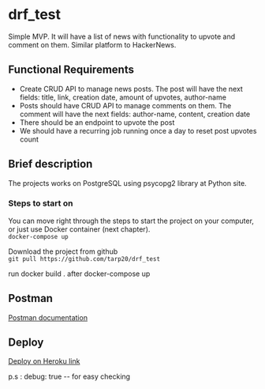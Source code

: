 # drf_test

Simple MVP. It will have a list of news with functionality to upvote and comment on them. Similar platform to HackerNews.

## **Functional Requirements**

- Create CRUD API to manage news posts. The post will have the next fields: title, link, creation date, amount of upvotes, author-name
- Posts should have CRUD API to manage comments on them. The comment will have the next fields: author-name, content, creation date
- There should be an endpoint to upvote the post
- We should have a recurring job running once a day to reset post upvotes count



## **Brief description**

The projects works on PostgreSQL using psycopg2 library at Python site. 


### **Steps to start on**

You can move right through the steps to start the project on your computer, or just use Docker container (next chapter).    
`docker-compose up`


 Download the project from github    
`git pull https://github.com/tarp20/drf_test`

run docker build .
after docker-compose up  
  

## **Postman**

[Postman documentation](https://documenter.getpostman.com/view/12040463/UVsTqMoW)
## **Deploy**
[Deploy on Heroku link](https://tarnews.herokuapp.com)

p.s :
debug: true  -- for easy checking 